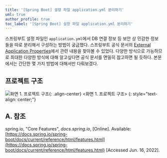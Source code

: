 ```yaml
---
title: '[Spring Boot] 설정 파일 application.yml 분리하기'
uml: true
author_profile: true
toc_label: '[Spring Boot] 설정 파일 application.yml 분리하기'
---
```


스프링부트 설정 파일인 `application.yml`에서 DB 연결 정보 등 보안 상 민감한 정보들을 따로 분리해서 구성하는 방법이 궁금했다. 스프링부트 공식 문서의 [External Application Properties](https://docs.spring.io/spring-boot/docs/current/reference/html/features.html#features.external-config.files)에서 관련 내용을 찾아볼 수 있었다. 다양한 방식으로 가능하므로 최대한 다양한 방식에 대해 알고싶다면 공식 문서를 면밀히 참고하면 될 듯하다. 본문에서는 간단한 몇 가지 방법에 대해서만 다뤄보겠다.

## 프로젝트 구조
![화면 1. 프로젝트 구조](https://drive.google.com/uc?export=view&id=1MOIwZI60nx8SQaFplI7iSxCVTD8DuU2w){: .align-center}
&lt;화면 1. 프로젝트 구조&gt;
{: style="text-align: center;"}




## A. 참조
spring.io, "Core Features", *docs.spring.io*, [Online]. Available: [https://docs.spring.io/spring-boot/docs/current/reference/html/features.html](https://docs.spring.io/spring-boot/docs/current/reference/html/features.html) [Accessed Jun. 16, 2022].